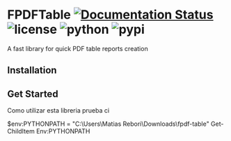 # FPDFTable [![Documentation Status](https://readthedocs.org/projects/fpdf-table/badge/?version=latest)](https://fpdf-table.readthedocs.io/en/latest/?badge=latest) ![license](https://badgen.net/badge/license/MIT/green) ![python](https://github.com/matiasrebori/fpdf-table/actions/workflows/python-package.yml/badge.svg) ![pypi](https://github.com/matiasrebori/fpdf-table/actions/workflows/python-publish.yml/badge.svg) 
A fast library for quick PDF table reports creation
## Installation
## Get Started
Como utilizar esta libreria
prueba ci

$env:PYTHONPATH = "C:\Users\Matias Rebori\Downloads\fpdf-table"
Get-ChildItem Env:PYTHONPATH